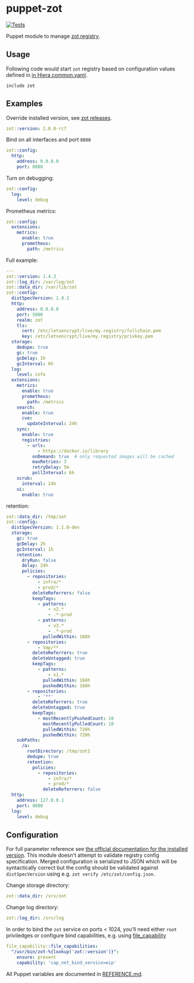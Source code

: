 # puppet-zot

[![Tests](https://github.com/deric/puppet-zot/actions/workflows/test.yml/badge.svg)](https://github.com/deric/puppet-zot/actions/workflows/test.yml)

Puppet module to manage [zot registry](https://zotregistry.io/).

## Usage

Following code would start `zot` registry based on configuration values defined in [in Hiera common.yaml](./data/common.yaml).

```puppet
include zot
```

## Examples

Override installed version, see [zot releases](https://github.com/project-zot/zot/releases).
```yaml
zot::version: 2.0.0-rc7
```

Bind on all interfaces and port `8080`
```yaml
zot::config:
  http:
    address: 0.0.0.0
    port: 8080
```
Turn on debugging:
```yaml
zot::config:
  log:
    level: debug
```

Prometheus metrics:

```yaml
zot::config:
  extensions:
    metrics:
      enable: true
      prometheus:
        path: /metrics
```

Full example:
```yaml
---
zot::version: 1.4.3
zot::log_dir: /var/log/zot
zot::data_dir: /var/lib/zot
zot::config:
  distSpecVersion: 1.0.1
  http:
    address: 0.0.0.0
    port: 5000
    realm: zot
    tls:
      cert: /etc/letsencrypt/live/my.registry/fullchain.pem
      key: /etc/letsencrypt/live/my.registry/privkey.pem
  storage:
    dedupe: true
    gc: true
    gcDelay: 1h
    gcInterval: 6h
  log:
    level: info
  extensions:
    metrics:
      enable: true
      prometheus:
        path: /metrics
    search:
      enable: true
      cve:
        updateInterval: 24h
    sync:
      enable: true
      registries:
        - urls:
            - https://docker.io/library
          onDemand: true  # only requested images will be cached
          maxRetries: 3
          retryDelay: 5m
          pollInterval: 6h
    scrub:
      interval: 24h
    ui:
      enable: true

```

retention:
```yaml
zot::data_dir: /tmp/zot
zot::config:
  distSpecVersion: 1.1.0-dev
  storage:
    gc: true
    gcDelay: 2h
    gcInterval: 1h
    retention:
      dryRun: false
      delay: 24h
      policies:
        - repositories:
            - infra/*
            - prod/*
          deleteReferrers: false
          keepTags:
            - patterns:
                - v2.*
                - .*-prod
            - patterns:
                - v3.*
                - .*-prod
              pulledWithin: 168h
        - repositories:
            - tmp/**
          deleteReferrers: true
          deleteUntagged: true
          keepTags:
            - patterns:
                - v1.*
              pulledWithin: 168h
              pushedWithin: 168h
        - repositories:
            - '**'
          deleteReferrers: true
          deleteUntagged: true
          keepTags:
            - mostRecentlyPushedCount: 10
              mostRecentlyPulledCount: 10
              pulledWithin: 720h
              pushedWithin: 720h
    subPaths:
      /a:
        rootDirectory: /tmp/zot1
        dedupe: true
        retention:
          policies:
            - repositories:
                - infra/*
                - prod/*
              deleteReferrers: false
  http:
    address: 127.0.0.1
    port: 8080
  log:
    level: debug
```

## Configuration

For full parameter reference see [the official documentation for the installed version](https://zotregistry.io/v1.4.3/admin-guide/admin-configuration/). This module doesn't attempt to validate registry config specification. Merged configuration is serialized to JSON which will be syntactically correct but the config should be validated against `distSpecVersion` using e.g. `zot verify /etc/zot/config.json`.

Change storage directory:
```yaml
zot::data_dir: /srv/zot
```

Change log directory:
```yaml
zot::log_dir: /srv/log
```

In order to bind the `zot` service on ports < 1024, you'll need either `root` priviledges or configure bind capabilities, e.g. using [file_capability](https://github.com/smoeding/puppet-file_capability)

```yaml
file_capability::file_capabilities:
  "/usr/bin/zot-%{lookup('zot::version')}":
    ensure: present
    capability: 'cap_net_bind_service=eip'
```

All Puppet variables are documented in [REFERENCE.md](./REFERENCE.md).
